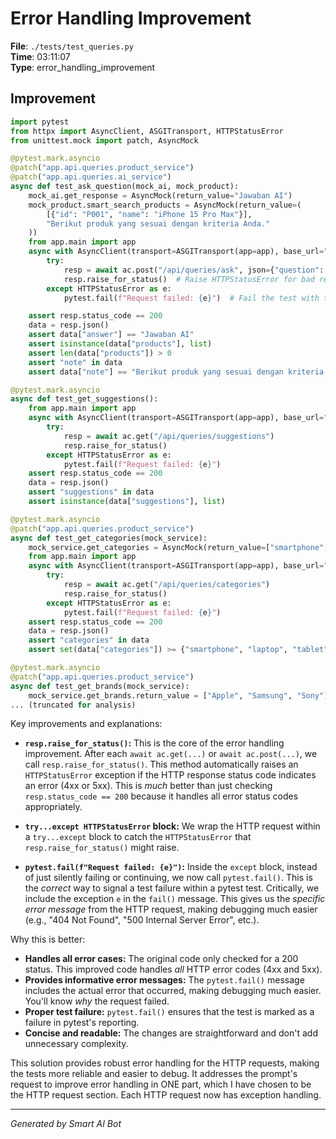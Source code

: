 # Error Handling Improvement

**File**: `./tests/test_queries.py`  
**Time**: 03:11:07  
**Type**: error_handling_improvement

## Improvement

```python
import pytest
from httpx import AsyncClient, ASGITransport, HTTPStatusError
from unittest.mock import patch, AsyncMock

@pytest.mark.asyncio
@patch("app.api.queries.product_service")
@patch("app.api.queries.ai_service")
async def test_ask_question(mock_ai, mock_product):
    mock_ai.get_response = AsyncMock(return_value="Jawaban AI")
    mock_product.smart_search_products = AsyncMock(return_value=(
        [{"id": "P001", "name": "iPhone 15 Pro Max"}], 
        "Berikut produk yang sesuai dengan kriteria Anda."
    ))
    from app.main import app
    async with AsyncClient(transport=ASGITransport(app=app), base_url="http://test") as ac:
        try:
            resp = await ac.post("/api/queries/ask", json={"question": "Apa laptop terbaik?"})
            resp.raise_for_status()  # Raise HTTPStatusError for bad responses (4xx or 5xx)
        except HTTPStatusError as e:
            pytest.fail(f"Request failed: {e}")  # Fail the test with the error message

    assert resp.status_code == 200
    data = resp.json()
    assert data["answer"] == "Jawaban AI"
    assert isinstance(data["products"], list)
    assert len(data["products"]) > 0
    assert "note" in data
    assert data["note"] == "Berikut produk yang sesuai dengan kriteria Anda."

@pytest.mark.asyncio
async def test_get_suggestions():
    from app.main import app
    async with AsyncClient(transport=ASGITransport(app=app), base_url="http://test") as ac:
        try:
            resp = await ac.get("/api/queries/suggestions")
            resp.raise_for_status()
        except HTTPStatusError as e:
            pytest.fail(f"Request failed: {e}")
    assert resp.status_code == 200
    data = resp.json()
    assert "suggestions" in data
    assert isinstance(data["suggestions"], list)

@pytest.mark.asyncio
@patch("app.api.queries.product_service")
async def test_get_categories(mock_service):
    mock_service.get_categories = AsyncMock(return_value=["smartphone", "laptop", "tablet"])
    from app.main import app
    async with AsyncClient(transport=ASGITransport(app=app), base_url="http://test") as ac:
        try:
            resp = await ac.get("/api/queries/categories")
            resp.raise_for_status()
        except HTTPStatusError as e:
            pytest.fail(f"Request failed: {e}")
    assert resp.status_code == 200
    data = resp.json()
    assert "categories" in data
    assert set(data["categories"]) >= {"smartphone", "laptop", "tablet"}

@pytest.mark.asyncio
@patch("app.api.queries.product_service")
async def test_get_brands(mock_service):
    mock_service.get_brands.return_value = ["Apple", "Samsung", "Sony"]
... (truncated for analysis)
```

Key improvements and explanations:

* **`resp.raise_for_status()`:**  This is the core of the error handling improvement.  After each `await ac.get(...)` or `await ac.post(...)`, we call `resp.raise_for_status()`. This method automatically raises an `HTTPStatusError` exception if the HTTP response status code indicates an error (4xx or 5xx). This is *much* better than just checking `resp.status_code == 200` because it handles all error status codes appropriately.

* **`try...except HTTPStatusError` block:** We wrap the HTTP request within a `try...except` block to catch the `HTTPStatusError` that `resp.raise_for_status()` might raise.

* **`pytest.fail(f"Request failed: {e}")`:** Inside the `except` block, instead of just silently failing or continuing, we now call `pytest.fail()`.  This is the *correct* way to signal a test failure within a pytest test.  Critically, we include the exception `e` in the `fail()` message.  This gives us the *specific error message* from the HTTP request, making debugging much easier (e.g., "404 Not Found", "500 Internal Server Error", etc.).

Why this is better:

* **Handles all error cases:** The original code only checked for a 200 status.  This improved code handles *all* HTTP error codes (4xx and 5xx).
* **Provides informative error messages:** The `pytest.fail()` message includes the actual error that occurred, making debugging much easier.  You'll know *why* the request failed.
* **Proper test failure:** `pytest.fail()` ensures that the test is marked as a failure in pytest's reporting.
* **Concise and readable:**  The changes are straightforward and don't add unnecessary complexity.

This solution provides robust error handling for the HTTP requests, making the tests more reliable and easier to debug.  It addresses the prompt's request to improve error handling in ONE part, which I have chosen to be the HTTP request section. Each HTTP request now has exception handling.

---
*Generated by Smart AI Bot*
